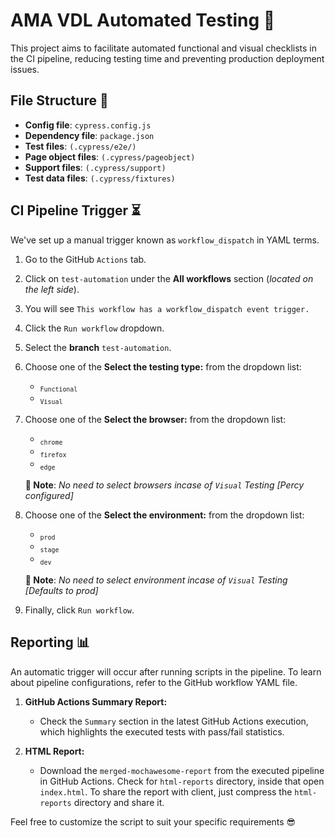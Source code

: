 # AMA VDL Automated Testing 🚀

This project aims to facilitate automated functional and visual checklists in the CI pipeline, reducing testing time and preventing production deployment issues.

## File Structure 📂

- **Config file**: `cypress.config.js`
- **Dependency file**: `package.json`
- **Test files**: `(.cypress/e2e/)`
- **Page object files**: `(.cypress/pageobject)`
- **Support files**: `(.cypress/support)`
- **Test data files**: `(.cypress/fixtures)`

## CI Pipeline Trigger ⏳

We've set up a manual trigger known as `workflow_dispatch` in YAML terms.

1. Go to the GitHub `Actions` tab.
2. Click on `test-automation` under the **All workflows** section (_located on the left side_).
3. You will see `This workflow has a workflow_dispatch event trigger.`
4. Click the `Run workflow` dropdown.
5. Select the **branch** `test-automation`.
6. Choose one of the **Select the testing type:** from the dropdown list:
   - <sub>`Functional`</sub>
   - <sub>`Visual`</sub>
7. Choose one of the **Select the browser:** from the dropdown list:

   - <sub>`chrome`</sub>
   - <sub>`firefox`</sub>
   - <sub>`edge`</sub>

   **🚨 Note**: _*No need to select browsers incase of `Visual` Testing [Percy configured]*_

8. Choose one of the **Select the environment:** from the dropdown list:

   - <sub>`prod`</sub>
   - <sub>`stage`</sub>
   - <sub>`dev`</sub>

   **🚨 Note**: _*No need to select environment incase of `Visual` Testing [Defaults to prod]*_

9. Finally, click `Run workflow`.

## Reporting 📊

An automatic trigger will occur after running scripts in the pipeline. To learn about pipeline configurations, refer to the GitHub workflow YAML file.

1. **GitHub Actions Summary Report:**

   - Check the `Summary` section in the latest GitHub Actions execution, which highlights the executed tests with pass/fail statistics.

2. **HTML Report:**
   - Download the `merged-mochawesome-report` from the executed pipeline in GitHub Actions. Check for `html-reports` directory, inside that open `index.html`. To share the report with client, just compress the `html-reports` directory and share it.

Feel free to customize the script to suit your specific requirements 😎
